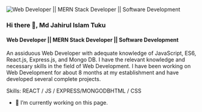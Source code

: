 ![Web Developer || MERN Stack Developer || Software Development](https://media-exp1.licdn.com/dms/image/D5616AQH9oIzVnFT28g/profile-displaybackgroundimage-shrink_350_1400/0/1669729869100?e=1675900800&v=beta&t=AewsxH3JcXIhOSrOvX0lqav3turITUcOwEELOiRTo0Q)

### Hi there 👋, Md Jahirul Islam Tuku
#### Web Developer || MERN Stack Developer || Software Development

An assiduous Web Developer with adequate knowledge of JavaScript, ES6, React.js, Express.js, and Mongo DB. I have the relevant knowledge and necessary skills in the field of Web Development. I have been working on Web Development for about 8 months at my establishment and have developed several complete projects.

Skills: REACT / JS / EXPRESS/MONGODBHTML / CSS

- 🔭 I’m currently working on this page.
